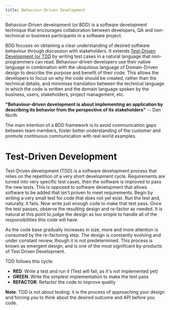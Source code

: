 ```yaml
---
title: Behaviour-Driven Development
---
```


Behaviour-Driven development (or BDD) is a software development technique that encourages collaboration between developers,
QA and non-technical or business participants in a software project.

BDD focuses on obtaining a clear understanding of desired software behaviour through discussion with stakeholders.
It extends [Test-Driven Development (or TDD](#test-driven-development) by writing test cases in a natural language that non-programmers can read.
Behaviour-driven developers use their native language in combination with the ubiquitous language of Domain-Driven design
to describe the purpose and benefit of their code.
This allows the developers to focus on why the code should be created, rather than the technical details, and minimises
translation between the technical language in which the code is written and the domain language spoken by the business,
users, stakeholders, project management, etc.

**"Behaviour-driven development is about implementing an application by describing its behavior from the perspective of
its stakeholders"** -- Dan North

The main intention of a BDD framework is to avoid communication gaps between team members, foster better understanding of
the customer and promote continuous communication with real world examples.

# Test-Driven Development

Test-Driven development (TDD) is a software development process that relies on the repetition of a very short development cycle.
Requirements are turned into very specific test cases, then the software is improved to pass the new tests.
This is opposed to software development that allows software to be added that isn't proven to meet requirements.
Begin by writing a very small test for code that does not yet exist. Run the test and, naturally, it fails.
Now write just enough code to make that test pass. Once the test passes, observe the resulting design and re-factor as needed.
It is natural at this point to judge the design as too simple to handle all of the responsibilities this code will have.

As the code base gradually increases in size, more and more attention is consumed by the re-factoring step. The design is constantly evolving and under constant review, though it is not predetermined. This process is known as emergent design, and is one of the most significant by-products of Test Driven Development.

TDD follows this cycle:

  * **RED**: Write a test and run it (Test will fail, as it's not implemented yet)
  * **GREEN**: Write the simplest implementation to make the test pass
  * **REFACTOR**: Refactor the code to improve quality

**Note**: TDD is not about testing; it is the process of approaching your design and forcing you to think about the desired
outcome and API before you code.


